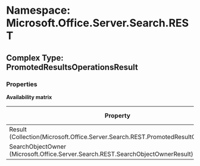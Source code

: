 # Namespace: Microsoft.Office.Server.Search.REST

## Complex Type: PromotedResultsOperationsResult

### Properties

**Availability matrix**

Property | SPO | SP 2019 | SP 2016 | SP 2013
----------|-----|---------|---------|--------
Result (Collection(Microsoft.Office.Server.Search.REST.PromotedResultQueryRule)) | ✔ | ✔ | ✖ | ✖
SearchObjectOwner (Microsoft.Office.Server.Search.REST.SearchObjectOwnerResult) | ✔ | ✔ | ✖ | ✖
